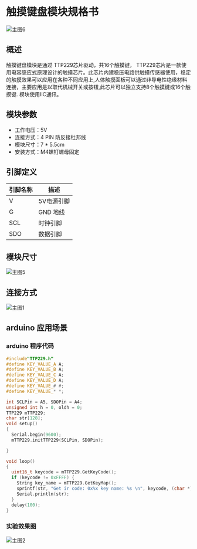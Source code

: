 # 触摸键盘模块规格书

![主图6](E:\GitLab\sensors-kit\PH2.0模块规格书\49.触摸键盘模块\触摸键盘模块图片\主图6.jpg)

## 概述

触摸键盘模块是通过 TTP229芯片驱动，共16个触摸键， TTP229芯片是一款使用电容感应式原理设计的触摸芯片。此芯片内建稳压电路供触摸传感器使用，稳定的触摸效果可以应用在各种不同应用上,人体触摸面板可以通过非导电性绝缘材料连接，主要应用是以取代机械开关或按钮,此芯片可以独立支持8个触摸键或16个触摸键. 模块使用IIC通讯。

## 模块参数

* 工作电压：5V
* 连接方式：4 PIN 防反接杜邦线
* 模块尺寸：7 * 5.5cm
* 安装方式：M4螺钉螺母固定

## 引脚定义

| 引脚名称| 描述 |
|---- |----|
| V | 5V电源引脚 |
| G | GND 地线 |
| SCL | 时钟引脚 |
| SDO | 数据引脚 |

## 模块尺寸

![主图5](E:\GitLab\sensors-kit\PH2.0模块规格书\49.触摸键盘模块\触摸键盘模块图片\主图5.jpg)

## 连接方式

![主图1](E:\GitLab\sensors-kit\PH2.0模块规格书\49.触摸键盘模块\触摸键盘模块图片\主图1.jpg)


##  arduino 应用场景

### arduino  程序代码

```c++
#include"TTP229.h"
#define KEY_VALUE_A A;
#define KEY_VALUE_B A;
#define KEY_VALUE_C A;
#define KEY_VALUE_D A;
#define KEY_VALUE_# #;
#define KEY_VALUE_* *;

int SCLPin = A5, SDOPin = A4;
unsigned int h = 0, oldh = 0;
TTP229 mTTP229;
char str[128];
void setup()
{
  Serial.begin(9600);
  mTTP229.initTTP229(SCLPin, SDOPin);

}

void loop()
{
  uint16_t keycode = mTTP229.GetKeyCode();
  if (keycode != 0xFFFF) {
    String key_name = mTTP229.GetKeyMap();
    sprintf(str, "Get ir code: 0x%x key name: %s \n", keycode, (char *)key_name.c_str());
    Serial.println(str);
  }
  delay(100);
}
```

### 实验效果图

![主图2](E:\GitLab\sensors-kit\PH2.0模块规格书\49.触摸键盘模块\触摸键盘模块图片\主图2.jpg)